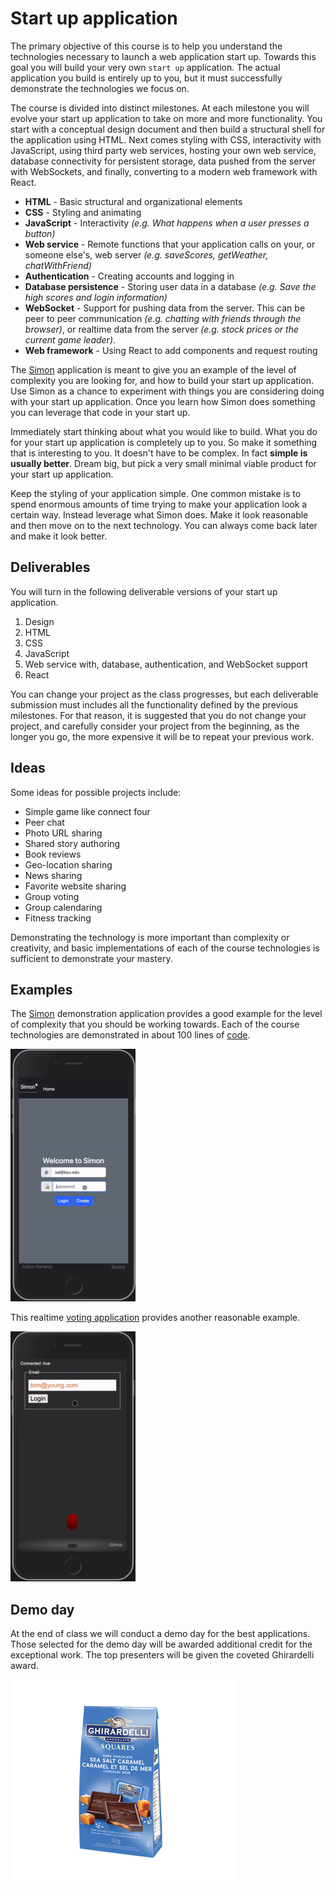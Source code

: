 # Start up application

The primary objective of this course is to help you understand the technologies necessary to launch a web application start up. Towards this goal you will build your very own `start up` application. The actual application you build is entirely up to you, but it must successfully demonstrate the technologies we focus on.

The course is divided into distinct milestones. At each milestone you will evolve your start up application to take on more and more functionality. You start with a conceptual design document and then build a structural shell for the application using HTML. Next comes styling with CSS, interactivity with JavaScript, using third party web services, hosting your own web service, database connectivity for persistent storage, data pushed from the server with WebSockets, and finally, converting to a modern web framework with React.

- **HTML** - Basic structural and organizational elements
- **CSS** - Styling and animating
- **JavaScript** - Interactivity _(e.g. What happens when a user presses a button)_
- **Web service** - Remote functions that your application calls on your, or someone else's, web server _(e.g. saveScores, getWeather, chatWithFriend)_
- **Authentication** - Creating accounts and logging in
- **Database persistence** - Storing user data in a database _(e.g. Save the high scores and login information)_
- **WebSocket** - Support for pushing data from the server. This can be peer to peer communication _(e.g. chatting with friends through the browser)_, or realtime data from the server _(e.g. stock prices or the current game leader)_.
- **Web framework** - Using React to add components and request routing

The [Simon](https://simon.cs260.click) application is meant to give you an example of the level of complexity you are looking for, and how to build your start up application. Use Simon as a chance to experiment with things you are considering doing with your start up application. Once you learn how Simon does something you can leverage that code in your start up.

Immediately start thinking about what you would like to build. What you do for your start up application is completely up to you. So make it something that is interesting to you. It doesn't have to be complex. In fact **simple is usually better**. Dream big, but pick a very small minimal viable product for your start up application.

Keep the styling of your application simple. One common mistake is to spend enormous amounts of time trying to make your application look a certain way. Instead leverage what Simon does. Make it look reasonable and then move on to the next technology. You can always come back later and make it look better.

## Deliverables

You will turn in the following deliverable versions of your start up application.

1. Design
1. HTML
1. CSS
1. JavaScript
1. Web service with, database, authentication, and WebSocket support
1. React

You can change your project as the class progresses, but each deliverable submission must includes all the functionality defined by the previous milestones. For that reason, it is suggested that you do not change your project, and carefully consider your project from the beginning, as the longer you go, the more expensive it will be to repeat your previous work.

## Ideas

Some ideas for possible projects include:

- Simple game like connect four
- Peer chat
- Photo URL sharing
- Shared story authoring
- Book reviews
- Geo-location sharing
- News sharing
- Favorite website sharing
- Group voting
- Group calendaring
- Fitness tracking

Demonstrating the technology is more important than complexity or creativity, and basic implementations of each of the course technologies is sufficient to demonstrate your mastery.

## Examples

The [Simon](https://simon.cs260.click) demonstration application provides a good example for the level of complexity that you should be working towards. Each of the course technologies are demonstrated in about 100 lines of [code](https://github.com/webprogramming260/simon-react#readme).

![Simon](simonPlay.gif)

This realtime [voting application](https://startup.cs260.click) provides another reasonable example.

![Voter startup](startupExampleVoter.gif)

## Demo day

At the end of class we will conduct a demo day for the best applications. Those selected for the demo day will be awarded additional credit for the exceptional work. The top presenters will be given the coveted Ghirardelli award.

![Ghiradelli](ghirardelli.png)
